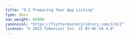 ```yaml
---
title: "9.2 Preparing Your App Listing"
type: docs
nav_weight: 92000
canonical: "https://fluttermasterylibrary.com/2/9/2"
license: "© 2023 Tokenizer Inc. CC BY-NC-SA 4.0"
---
```

